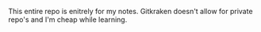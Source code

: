 This entire repo is enitrely for my notes. Gitkraken doesn't allow for private repo's and I'm cheap while learning. 

